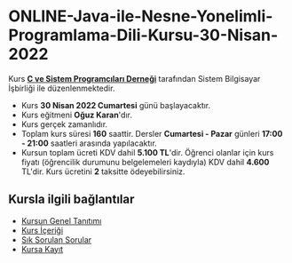 # ONLINE-Java-ile-Nesne-Yonelimli-Programlama-Dili-Kursu-30-Nisan-2022

Kurs [__C ve Sistem Programcıları Derneği__](http://www.csystem.org/) tarafından Sistem Bilgisayar İşbirliği ile düzenlenmektedir.
+ Kurs __30 Nisan 2022 Cumartesi__ günü başlayacaktır.
+ Kurs eğitmeni __Oğuz Karan__'dır.
+ Kurs gerçek zamanlıdır.
+ Toplam kurs süresi __160__ saattir. Dersler __Cumartesi - Pazar__ günleri __17:00 - 21:00__ saatleri arasında yapılacaktır.
+ Kursun toplam ücreti KDV dahil __5.100 TL__'dir. Öğrenci olanlar için kurs fiyatı (öğrencilik durumunu belgelemeleri kaydıyla) KDV dahil __4.600__ TL'dir. Kurs ücretini __2__ taksitte ödeyebilirsiniz. 

## Kursla ilgili bağlantılar
+ [Kursun Genel Tanıtımı](https://github.com/CSD-1993/ONLINE-Java-ile-Nesne-Yonelimli-Programlama-Dili-Kursu-16-Nisan-2022/blob/main/kurs_tanitimi.md)
+ [Kurs İçeriği](https://github.com/CSD-1993/ONLINE-Java-ile-Nesne-Yonelimli-Programlama-Dili-Kursu-16-Nisan-2022/blob/main/kurs_icerigi.md)
+ [Sık Sorulan Sorular](https://github.com/CSD-1993/ONLINE-Java-ile-Nesne-Yonelimli-Programlama-Dili-Kursu-16-Nisan-2022/blob/main/sss.md)
+ [Kursa Kayıt](  https://us02web.zoom.us/meeting/register/tZYlcuuuqjspHtDnly_nR4rFYGxQqgrjBAcI)
